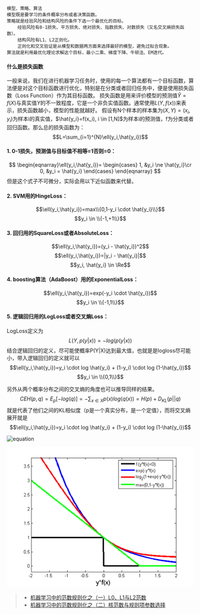     模型、策略、算法
    模型既是要学习的条件概率分布或者决策函数。
    策略就是经验风险和结构风险的条件下选一个最优化的目标。
        经验风险有0-1损失、平方损失、绝对损失、指数损失、对数损失（又名交叉熵损失函数）。
        结构风险有L1、L2正则化。
        正则化和交叉验证是从模型和数据两方面来选择最好的模型，避免过拟合现象。
    算法就是利用最优化理论求解这个目标，最小二乘、梯度下降、牛顿法、EM迭代。


#### 什么是损失函数
一般来说，我们在进行机器学习任务时，使用的每一个算法都有一个目标函数，算法便是对这个目标函数进行优化，特别是在分类或者回归任务中，便是使用损失函数（Loss Function）作为其目标函数。
损失函数是用来评价模型的预测值$\hat{Y}=f(X)$与真实值$Y$的不一致程度，它是一个非负实值函数。通常使用$L(Y,f(x))$来表示，损失函数越小，模型的性能就越好。
假设有N个样本的样本集为$(X,Y)={(x_i,y_i)}$为样本i的真实值，$\hat{y_i}=f(x_i), i \in [1,N]$为样本i的预测值，f为分类或者回归函数。那么总的损失函数为：
$$L=\sum_{i=1}^{N}\ell(y_i,\hat{y_i})$$

#### 1. 0-1损失，预测值与目标值不相等=1否则=0：
$$
\begin{eqnarray}\ell(y_i,\hat{y_i})=
  \begin{cases}
  1, &y_i \ne \hat{y_i}\cr 0, &y_i = \hat{y_i} \end{cases}
  \end{eqnarray}
$$
但是这个式子不可微分，实际会用以下近似函数来代替。 

#### 2. SVM用的HingeLoss：
$$\ell(y_i,\hat{y_i})=max\\{0,1-y_i \cdot \hat{y_i}\\}$$
$$y_i \in \\{-1,+1\\}$$

#### 3. 回归用的SquareLoss或者AbsoluteLoss：
$$\ell(y_i,\hat{y_i})=(y_i - \hat{y_i})^2$$
$$\ell(y_i,\hat{y_i})=|y_i - \hat{y_i}|$$
$$y_i, \hat{y_i} \in \Re$$

#### 4. boosting算法（AdaBoost）用的ExponentialLoss：
$$\ell(y_i,\hat{y_i})=exp(-y_i \cdot \hat{y_i})$$
$$y_i \in \\{-1,1\\}$$

#### 5. 逻辑回归用的LogLoss或者交叉熵Loss：
LogLoss定义为
$$L(Y,p(y|x))=-log(p(y|x))$$
结合逻辑回归的定义，尽可能使概率P(Y|X)达到最大值，也就是是logloss尽可能小，带入逻辑回归的定义就可以
$$\ell(y_i,\hat{y_i})=y_i \cdot log \hat{y_i} + (1-y_i) \cdot log (1-\hat{y_i})$$
$$y_i \in \\{0,1\\}$$

另外从两个概率分布之间的交叉熵的角度也可以推导同样的结果。
$$CEH(p,q)=E_{p}[-log(q)]=-\sum_{x\in X}p(x)log(q(x))=H(p)+D_{KL}(p||q)$$ 
就是代表了他们之间的KL相似度（p是一个真实分布，是一个定值），而将交叉熵展开就是
$$\ell(y_i,\hat{y_i})=y_i \cdot log \hat{y_i} + (1-y_i) \cdot log (1-\hat{y_i})$$

![equation](http://latex.codecogs.com/gif.latex?\ell(y_i,\hat{y_i})=y_i%20\cdot%20log%20\hat{y_i}%20+%20(1-y_i)%20\cdot%20log%20(1-\hat{y_i}))

![损失函数图](./loss.png)

> * [机器学习中的范数规则化之（一）L0、L1与L2范数](http://blog.csdn.net/zouxy09/article/details/24971995/)
> * [机器学习中的范数规则化之（二）核范数与规则项参数选择](http://blog.csdn.net/zouxy09/article/details/24972869)